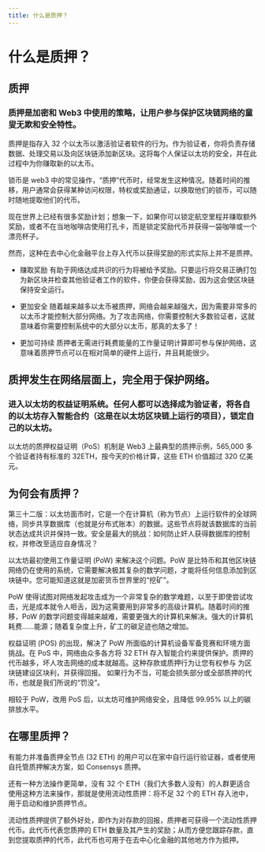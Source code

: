 ```yaml
---
title: 什么是质押？
---
```

# 什么是质押？

## 质押
<h3>质押是加密和 Web3 中使用的策略，让用户参与保护区块链网络的童叟无欺和安全特性。</h3>

质押是指存入 32 个以太币以激活验证者软件的行为。作为验证者，你将负责存储数据、处理交易以及向区块链添加新区块。这将每个人保证以太坊的安全，并在此过程中为你赚取新的以太币。

锁币是 web3 中的常见操作，“质押”代币时，经常发生这种情况。随着时间的推移，用户通常会获得某种访问权限，特权或奖励通证，以换取他们的锁币，可以随时随地提取他们的代币。

现在世界上已经有很多奖励计划；想象一下，如果你可以锁定航空里程并赚取额外奖励，或者不在当地咖啡店使用打孔卡，而是锁定奖励代币并获得一袋咖啡或一个漂亮杯子。

然而，这种在去中心化金融平台上存入代币以获得奖励的形式实际上并不是质押。
* 赚取奖励
有助于网络达成共识的行为将被给予奖励。只要运行将交易正确打包为新区块并检查其他验证者工作的软件，你便会获得奖励，因为这会使区块链保持安全运行。

* 更加安全
随着越来越多以太币被质押，网络会越来越强大，因为需要非常多的以太币才能控制大部分网络。为了攻击网络，你需要控制大多数验证者，这就意味着你需要控制系统中的大部分以太币，那真的太多了！

* 更加可持续
质押者无需进行耗费能量的工作量证明计算即可参与保护网络，这意味着质押节点可以在相对简单的硬件上运行，并且耗能很少。

## 质押发生在网络层面上，完全用于保护网络。
<h3>进入以太坊的权益证明系统。任何人都可以选择成为验证者，将各自的以太坊存入智能合约（这是在以太坊区块链上运行的项目），锁定自己的以太坊。</h3>
以太坊的质押权益证明（PoS）机制是 Web3 上最典型的质押示例，565,000 多个验证者持有标准的 32ETH，按今天的价格计算，这些 ETH 价值超过 320 亿美元。

## 为何会有质押？

第三十二版：以太坊面市时，它是一个在计算机（称为节点）上运行软件的全球网络，同步共享数据库（也就是分布式账本）的数据。这些节点将就该数据库的当前状态达成共识并保持一致。安全是最大的挑战：如何防止奸人获得数据库的控制权，并修改至适应自身情况？

以太坊最初使用工作量证明 (PoW) 来解决这个问题。PoW 是比特币和其他区块链网络仍在使用的系统，它需要解决极其复杂的数学问题，才能将任何信息添加到区块链中。您可能知道这就是加密货币世界里的“挖矿”。

PoW 使得试图对网络发起攻击成为一个非常复杂的数学难题，以至于即使尝试攻击，光是成本就令人咂舌，因为这需要用到非常多的高级计算机。随着时间的推移，PoW 的数学问题变得越来越难，需要更强大的计算机来解决。强大的计算机耗费……能源；随着复杂度上升，矿工的碳足迹也随之增加。

权益证明 (POS) 的出现，解决了 PoW 所面临的计算机设备军备竞赛和环境方面挑战。在 PoS 中，网络由众多各方将 32 ETH 存入智能合约来提供保护。质押的代币越多，坏人攻击网络的成本就越高。这种存款或质押行为让您有权参与 为区块链建设区块利，并获得回报。 如果行为不当，可能会损失部分或全部质押的代币，也就是我们所说的“罚没”。

相较于 PoW，改用 PoS 后，以太坊可维护网络安全，且降低 99.95% 以上的碳排放水平。

## 在哪里质押？
有能力并准备质押全节点 (32 ETH) 的用户可以在家中自行运行验证器，或者使用自托管质押解决方案，如 Consensys 质押。

还有一种方法操作更简单，没有 32 个 ETH（我们大多数人没有）的人群更适合使用这种方法来操作，那就是使用流动性质押：将不足 32 个的 ETH 存入池中，用于启动和维护质押节点。

流动性质押提供了额外好处，即作为对存款的回报，质押者可获得一个流动性质押代币。此代币代表您质押的 ETH 数量及其产生的奖励；从而方便您跟踪存款，直到您提取质押的代币，此代币也可用于在去中心化金融的其他地方作为抵押。